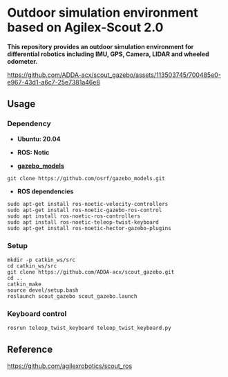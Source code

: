 # Outdoor simulation environment based on Agilex-Scout 2.0

**This repository provides an outdoor simulation environment for differential robotics including IMU, GPS, Camera, LIDAR and wheeled odometer.**


https://github.com/ADDA-acx/scout_gazebo/assets/113503745/700485e0-e967-43d1-a6c7-25e7381a46e8



## Usage

### Dependency

- **Ubuntu: 20.04**
- **ROS: Notic**

- **[gazebo_models](https://github.com/osrf/gazebo_models)**

```
git clone https://github.com/osrf/gazebo_models.git
```

- **ROS dependencies**

```
sudo apt-get install ros-noetic-velocity-controllers
sudo apt-get install ros-noetic-gazebo-ros-control
sudo apt install ros-noetic-ros-controllers
sudo apt install ros-noetic-teleop-twist-keyboard
sudo apt-get install ros-noetic-hector-gazebo-plugins
```

### Setup

```
mkdir -p catkin_ws/src
cd catkin_ws/src
git clone https://github.com/ADDA-acx/scout_gazebo.git
cd ..
catkin_make
source devel/setup.bash
roslaunch scout_gazebo scout_gazebo.launch 
```

### Keyboard control

```
rosrun teleop_twist_keyboard teleop_twist_keyboard.py
```

## Reference
https://github.com/agilexrobotics/scout_ros
